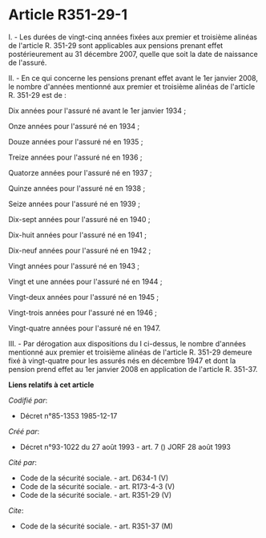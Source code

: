 # Article R351-29-1

I. - Les durées de vingt-cinq années fixées aux premier et troisième alinéas de l'article R. 351-29 sont applicables aux
pensions prenant effet postérieurement au 31 décembre 2007, quelle que soit la date de naissance de l'assuré.

II. - En ce qui concerne les pensions prenant effet avant le 1er janvier 2008, le nombre d'années mentionné aux premier et
troisième alinéas de l'article R. 351-29 est de :

Dix années pour l'assuré né avant le 1er janvier 1934 ;

Onze années pour l'assuré né en 1934 ;

Douze années pour l'assuré né en 1935 ;

Treize années pour l'assuré né en 1936 ;

Quatorze années pour l'assuré né en 1937 ;

Quinze années pour l'assuré né en 1938 ;

Seize années pour l'assuré né en 1939 ;

Dix-sept années pour l'assuré né en 1940 ;

Dix-huit années pour l'assuré né en 1941 ;

Dix-neuf années pour l'assuré né en 1942 ;

Vingt années pour l'assuré né en 1943 ;

Vingt et une années pour l'assuré né en 1944 ;

Vingt-deux années pour l'assuré né en 1945 ;

Vingt-trois années pour l'assuré né en 1946 ;

Vingt-quatre années pour l'assuré né en 1947.

III. - Par dérogation aux dispositions du I ci-dessus, le nombre d'années mentionné aux premier et troisième alinéas de
l'article R. 351-29 demeure fixé à vingt-quatre pour les assurés nés en décembre 1947 et dont la pension prend effet au 1er
janvier 2008 en application de l'article R. 351-37.

**Liens relatifs à cet article**

_Codifié par_:

  - Décret n°85-1353 1985-12-17

_Créé par_:

  - Décret n°93-1022 du 27 août 1993 - art. 7 () JORF 28 août 1993

_Cité par_:

  - Code de la sécurité sociale. - art. D634-1 (V)
  - Code de la sécurité sociale. - art. R173-4-3 (V)
  - Code de la sécurité sociale. - art. R351-29 (V)

_Cite_:

  - Code de la sécurité sociale. - art. R351-37 (M)
